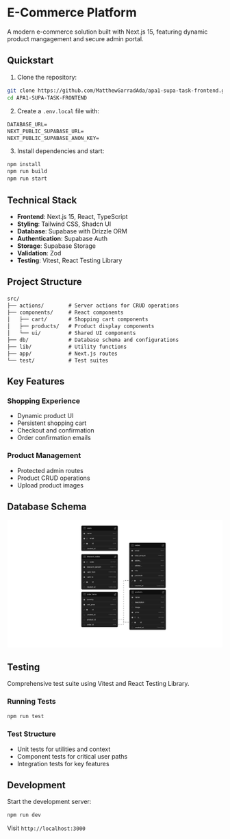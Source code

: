 # E-Commerce Platform

A modern e-commerce solution built with Next.js 15, featuring dynamic product mangagement and secure admin portal.

## Quickstart

1. Clone the repository:
```bash
git clone https://github.com/MatthewGarradAda/apa1-supa-task-frontend.git
cd APA1-SUPA-TASK-FRONTEND
```

2. Create a `.env.local` file with:
```env
DATABASE_URL=
NEXT_PUBLIC_SUPABASE_URL=
NEXT_PUBLIC_SUPABASE_ANON_KEY=
```

3. Install dependencies and start:
```bash
npm install
npm run build
npm run start
```

## Technical Stack

- **Frontend**: Next.js 15, React, TypeScript
- **Styling**: Tailwind CSS, Shadcn UI
- **Database**: Supabase with Drizzle ORM
- **Authentication**: Supabase Auth
- **Storage**: Supabase Storage
- **Validation**: Zod
- **Testing**: Vitest, React Testing Library

## Project Structure

```
src/
├── actions/        # Server actions for CRUD operations
├── components/     # React components
│   ├── cart/       # Shopping cart components
│   ├── products/   # Product display components
│   └── ui/         # Shared UI components
├── db/             # Database schema and configurations
├── lib/            # Utility functions
├── app/            # Next.js routes
└── test/           # Test suites
```

## Key Features

### Shopping Experience
- Dynamic product UI
- Persistent shopping cart
- Checkout and confirmation
- Order confirmation emails

### Product Management
- Protected admin routes
- Product CRUD operations
- Upload product images

## Database Schema

![Database Schema](schema.png)


## Testing

Comprehensive test suite using Vitest and React Testing Library.

### Running Tests
```bash
npm run test
```

### Test Structure
- Unit tests for utilities and context
- Component tests for critical user paths
- Integration tests for key features

## Development

Start the development server:

```bash
npm run dev
```

Visit `http://localhost:3000`
